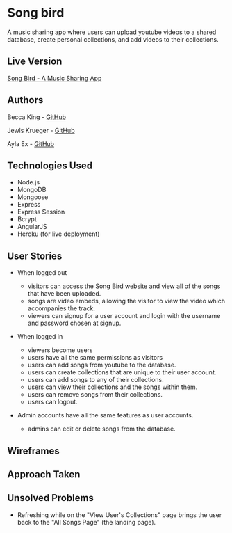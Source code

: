 # Song bird
A music sharing app where users can upload youtube videos to a shared database, create personal collections, and add videos to their collections.

## Live Version
[Song Bird - A Music Sharing App](https://songbirds.herokuapp.com/)

## Authors
Becca King - [GitHub](https://github.com/beccaking)

Jewls Krueger - [GitHub](https://github.com/jewlsrules)

Ayla Ex - [GitHub](https://github.com/aylaex)

## Technologies Used
* Node.js
* MongoDB
* Mongoose
* Express
* Express Session
* Bcrypt
* AngularJS
* Heroku (for live deployment)


## User Stories
* When logged out
    * visitors can access the Song Bird website and view all of the songs that have been uploaded.
    * songs are video embeds, allowing the visitor to view the video which accompanies the track.
    * viewers can signup for a user account and login with the username and password chosen at signup.
* When logged in
    * viewers become users
    * users have all the same permissions as visitors
    * users can add songs from youtube to the database.
    * users can create collections that are unique to their user account.
    * users can add songs to any of their collections.
    * users can view their collections and the songs within them.
    * users can remove songs from their collections.
    * users can logout.

* Admin accounts have all the same features as user accounts.
    * admins can edit or delete songs from the database.

## Wireframes

## Approach Taken

## Unsolved Problems
* Refreshing while on the "View User's Collections" page brings the user back to the "All Songs Page" (the landing page).
